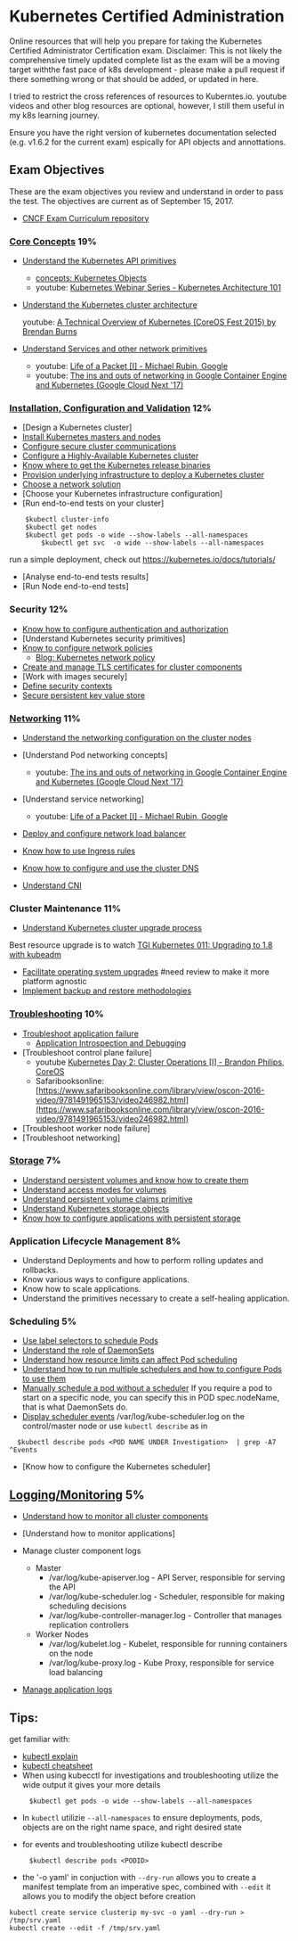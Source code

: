 # Kubernetes Certified Administration

Online resources that will help you prepare for taking the Kubernetes Certified Administrator Certification exam.
Disclaimer: This is not likely the comprehensive timely updated complete list as the exam will be a moving target withthe fast pace of k8s development - please make a pull request if there something wrong or that should be added, or updated in here.

I tried to restrict the cross references of resources to Kuberntes.io. youtube videos and other blog resources are optional, however, I still them useful in my k8s learning journey.
 
Ensure you have the right version of kubernetes documentation selected (e.g. v1.6.2 for the current exam) espically for API objects and annottations. 

## Exam Objectives

These are the exam objectives you review and understand in order to pass the test. The objectives are current as of September 15, 2017.

* [CNCF Exam Curriculum repository ](https://github.com/cncf/curriculum)

### [Core Concepts](https://v1-6.docs.kubernetes.io/docs/concepts/) 19%
* [Understand the Kubernetes API primitives](https://v1-6.docs.kubernetes.io/docs/api-reference/v1.6/)

  * [concepts: Kubernetes Objects](https://kubernetes.io/docs/concepts/overview/working-with-objects/kubernetes-objects/)
  * youtube: [Kubernetes Webinar Series - Kubernetes Architecture 101](https://www.youtube.com/watch?v=zeS6OyDoy78)
  
* [Understand the Kubernetes cluster architecture](https://kubernetes.io/docs/concepts/overview/components/)
  
  youtube: [A Technical Overview of Kubernetes (CoreOS Fest 2015) by Brendan Burns](https://www.youtube.com/watch?v=WwBdNXt6wO4)
  

* [Understand Services and other network primitives](https://kubernetes.io/docs/concepts/services-networking/service/)

  * youtube: [Life of a Packet [I] - Michael Rubin, Google](https://www.youtube.com/watch?v=0Omvgd7Hg1I)
  * youtube: [The ins and outs of networking in Google Container Engine and Kubernetes (Google Cloud Next '17)](https://www.youtube.com/watch?v=y2bhV81MfKQ)

### [Installation, Configuration and Validation](https://github.com/kelseyhightower/kubernetes-the-hard-way/tree/f9486b081f8f54dd63a891463f0b0e783d084307) 12%
* [Design a Kubernetes cluster]
* [Install Kubernetes masters and nodes](https://kubernetes.io/docs/getting-started-guides/scratch/)
* [Configure secure cluster communications](https://kubernetes.io/docs/tasks/tls/managing-tls-in-a-cluster/)
* [Configure a Highly-Available Kubernetes cluster](https://kubernetes.io/docs/admin/high-availability/)
* [Know where to get the Kubernetes release binaries](https://kubernetes.io/docs/getting-started-guides/binary_release/#prebuilt-binary-release)
* [Provision underlying infrastructure to deploy a Kubernetes cluster](https://github.com/kelseyhightower/kubernetes-the-hard-way/blob/f9486b081f8f54dd63a891463f0b0e783d084307/docs/01-infrastructure-gcp.md)
* [Choose a network solution](https://kubernetes.io/docs/getting-started-guides/scratch/#network)
* [Choose your Kubernetes infrastructure configuration]
* [Run end-to-end tests on your  cluster]
```
  	$kubectl cluster-info
  	$kubectl get nodes
  	$kubectl get pods -o wide --show-labels --all-namespaces
        $kubectl get svc  -o wide --show-labels --all-namespaces
```

  run a simple deployment, check out https://kubernetes.io/docs/tutorials/ 

* [Analyse end-to-end tests results]
* [Run Node end-to-end tests]



### Security 12%
* [Know how to configure authentication and authorization](https://kubernetes.io/docs/admin/authorization/rbac/)
* [Understand Kubernetes security primitives]
* [Know to configure network policies](https://kubernetes.io/docs/tasks/administer-cluster/declare-network-policy/)
  * [Blog: Kubernetes network policy](https://ahmet.im/blog/kubernetes-network-policy/)
* [Create and manage TLS certificates for cluster components](https://kubernetes.io/docs/tasks/tls/managing-tls-in-a-cluster/)
* [Work with images securely]
* [Define security contexts](https://kubernetes.io/docs/tasks/configure-pod-container/security-context/)
* [Secure persistent key value store](https://kubernetes.io/docs/concepts/configuration/secret/)


### [Networking](https://kubernetes.io/docs/concepts/cluster-administration/networking/) 11%
* [Understand the networking configuration on the cluster nodes](https://kubernetes.io/docs/concepts/cluster-administration/networking/)
* [Understand Pod networking concepts]
  * youtube: [The ins and outs of networking in Google Container Engine and Kubernetes (Google Cloud Next '17)](https://www.youtube.com/watch?v=y2bhV81MfKQ)

* [Understand service networking]
  * youtube: [Life of a Packet [I] - Michael Rubin, Google](https://www.youtube.com/watch?v=0Omvgd7Hg1I)
* [Deploy and configure network load balancer](https://kubernetes.io/docs/tasks/access-application-cluster/create-external-load-balancer/)
* [Know how to use Ingress rules](https://kubernetes.io/docs/concepts/services-networking/ingress/)
* [Know how to configure and use the cluster DNS](https://kubernetes.io/docs/tasks/access-application-cluster/create-external-load-balancer/)
* [Understand CNI](https://kubernetes.io/docs/tasks/access-application-cluster/create-external-load-balancer/)

### Cluster Maintenance 11%
* [Understand Kubernetes cluster upgrade process](https://kubernetes.io/docs/getting-started-guides/ubuntu/upgrades/)

Best resource upgrade is to watch [TGI Kubernetes 011: Upgrading to 1.8 with kubeadm](https://youtu.be/x9doB5eJWgQ)
* [Facilitate operating system upgrades](https://cloud.google.com/container-engine/docs/clusters/upgrade) #need review to make it more platform agnostic
* [Implement backup and restore methodologies](https://kubernetes.io/docs/getting-started-guides/ubuntu/backups/)


### [Troubleshooting](https://kubernetes.io/docs/tasks/debug-application-cluster/troubleshooting/) 10%
* [Troubleshoot application failure](https://kubernetes.io/docs/tasks/debug-application-cluster/determine-reason-pod-failure/)
  * [Application Introspection and Debugging](https://kubernetes.io/docs/tasks/debug-application-cluster/debug-application-introspection/)
* [Troubleshoot control plane failure]
  * youtube [Kubernetes Day 2: Cluster Operations [I] - Brandon Philips, CoreOS](https://www.youtube.com/watch?v=U1zR0eDQRYQ)
  * Safaribooksonline: [https://www.safaribooksonline.com/library/view/oscon-2016-video/9781491965153/video246982.html](https://www.safaribooksonline.com/library/view/oscon-2016-video/9781491965153/video246982.html)
* [Troubleshoot worker node failure]
* [Troubleshoot networking]




### [Storage](https://kubernetes.io/docs/concepts/storage/volumes/) 7%
* [Understand persistent volumes and know how to create them](https://kubernetes.io/docs/concepts/storage/persistent-volumes/)
* [Understand access modes for volumes](https://kubernetes.io/docs/concepts/storage/persistent-volumes/#access-modes)
* [Understand persistent volume claims primitive](https://kubernetes.io/docs/concepts/storage/persistent-volumes/#persistentvolumeclaims)
* [Understand Kubernetes storage objects](https://kubernetes.io/docs/concepts/storage/volumes/#types-of-volumes)
* [Know how to configure applications with persistent storage](https://kubernetes.io/docs/tasks/configure-pod-container/configure-volume-storage/)



### Application Lifecycle Management 8%
* Understand Deployments and how to perform rolling updates and rollbacks.
* Know various ways to configure applications.
* Know how to scale applications.
* Understand the primitives necessary to create a self-healing application.


### Scheduling  5%
* [Use label selectors to schedule Pods](https://kubernetes.io/docs/concepts/overview/working-with-objects/labels/)
* [Understand the role of DaemonSets](https://kubernetes.io/docs/concepts/workloads/controllers/daemonset/)
* [Understand how resource limits can affect Pod scheduling](https://kubernetes.io/docs/tasks/administer-cluster/memory-default-namespace/)
* [Understand how to run multiple schedulers and how to configure Pods to use them](https://kubernetes.io/docs/tasks/administer-cluster/configure-multiple-schedulers/)
* [Manually schedule a pod without a scheduler](https://kubernetes.io/docs/tasks/administer-cluster/static-pod/)
   If you require a pod to start on a specific node, you can specify this in POD spec.nodeName, that is what DaemonSets do.
* [Display scheduler events](https://stackoverflow.com/questions/28857993/how-does-kubernetes-scheduler-work/28874577#28874577)
  /var/log/kube-scheduler.log on the control/master node
  or use `kubectl describe` as in
``` 
  $kubectl describe pods <POD NAME UNDER Investigation>  | grep -A7 ^Events
```
* [Know how to configure the Kubernetes scheduler]


## [Logging/Monitoring](https://kubernetes.io/docs/concepts/cluster-administration/logging/)  5%
* [Understand how to monitor all cluster components](https://kubernetes.io/docs/tasks/debug-application-cluster/resource-usage-monitoring/)
* [Understand how to monitor applications]
* Manage cluster component logs
  * Master
    * /var/log/kube-apiserver.log - API Server, responsible for serving the API
    * /var/log/kube-scheduler.log - Scheduler, responsible for making scheduling decisions
    * /var/log/kube-controller-manager.log - Controller that manages replication controllers
  * Worker Nodes
    * /var/log/kubelet.log - Kubelet, responsible for running containers on the node
    * /var/log/kube-proxy.log - Kube Proxy, responsible for service load balancing

* [Manage application logs](https://kubernetes.io/docs/user-guide/kubectl/v1.6/#logs)


## Tips:

get familiar with:
* [kubectl explain](https://blog.heptio.com/kubectl-explain-heptioprotip-ee883992a243)
* [kubectl cheatsheet](https://kubernetes.io/docs/user-guide/kubectl-cheatsheet/)
* When using kubecctl for investigations and troubleshooting utilize the wide output it gives your more details
```
     $kubectl get pods -o wide --show-labels --all-namespaces
```
* In `kubectl` utilizie `--all-namespaces` to ensure deployments, pods, objects are on the right name space, and right desired state

* for events and troubleshooting utilize kubectl describe
```
     $kubectl describe pods <PODID>
```
* the '-o yaml' in conjuction with `--dry-run` allows you to create a manifest template from an imperative spec, combined with `--edit` it allows you to modify the object before creation
```
kubectl create service clusterip my-svc -o yaml --dry-run > /tmp/srv.yaml
kubectl create --edit -f /tmp/srv.yaml
```

